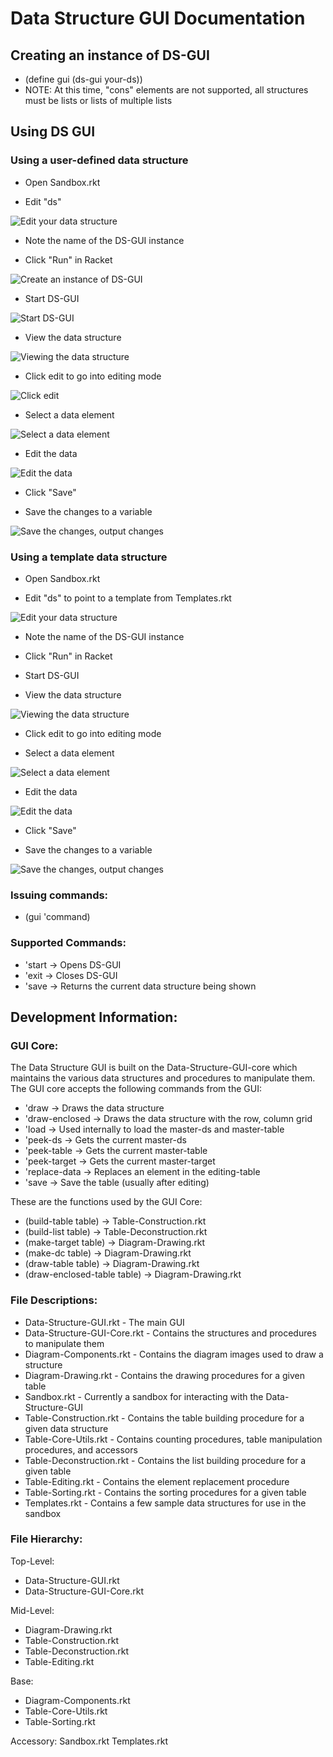 # Data Structure GUI Documentation
## Creating an instance of DS-GUI
* (define gui (ds-gui your-ds))
* NOTE: At this time, "cons" elements are not supported, all structures must be lists or lists of multiple lists

## Using DS GUI
### Using a user-defined data structure
* Open Sandbox.rkt

* Edit "ds"

![Edit your data structure](1.png)

* Note the name of the DS-GUI instance

* Click "Run" in Racket

![Create an instance of DS-GUI](2.png)

* Start DS-GUI

![Start DS-GUI](3.png)

* View the data structure

![Viewing the data structure](4.png)

* Click edit to go into editing mode

![Click edit](5.png)

* Select a data element

![Select a data element](6.png)

* Edit the data

![Edit the data](7.png)

* Click "Save"

* Save the changes to a variable

![Save the changes, output changes](8.png)

### Using a template data structure
* Open Sandbox.rkt

* Edit "ds" to point to a template from Templates.rkt

![Edit your data structure](9.png)

* Note the name of the DS-GUI instance

* Click "Run" in Racket

* Start DS-GUI

* View the data structure

![Viewing the data structure](10.png)

* Click edit to go into editing mode

* Select a data element

![Select a data element](11.png)

 * Edit the data

![Edit the data](12.png)

* Click "Save"

* Save the changes to a variable

![Save the changes, output changes](13.png)

### Issuing commands:
* (gui 'command)

### Supported Commands:
* 'start -> Opens DS-GUI
* 'exit -> Closes DS-GUI
* 'save -> Returns the current data structure being shown

## Development Information:
### GUI Core:
The Data Structure GUI is built on the Data-Structure-GUI-core which maintains the various data structures and procedures to manipulate them. The GUI core accepts the following commands from the GUI:
* 'draw -> Draws the data structure
* 'draw-enclosed -> Draws the data structure with the row, column grid
* 'load -> Used internally to load the master-ds and master-table
* 'peek-ds -> Gets the current master-ds
* 'peek-table -> Gets the current master-table
* 'peek-target -> Gets the current master-target
* 'replace-data -> Replaces an element in the editing-table
* 'save -> Save the table (usually after editing)

These are the functions used by the GUI Core:
* (build-table table) -> Table-Construction.rkt
* (build-list table) -> Table-Deconstruction.rkt
* (make-target table) -> Diagram-Drawing.rkt
* (make-dc table) -> Diagram-Drawing.rkt
* (draw-table table) -> Diagram-Drawing.rkt
* (draw-enclosed-table table) -> Diagram-Drawing.rkt

### File Descriptions:
* Data-Structure-GUI.rkt - The main GUI
* Data-Structure-GUI-Core.rkt - Contains the structures and procedures to manipulate them
* Diagram-Components.rkt - Contains the diagram images used to draw a structure
* Diagram-Drawing.rkt - Contains the drawing procedures for a given table
* Sandbox.rkt - Currently a sandbox for interacting with the Data-Structure-GUI
* Table-Construction.rkt - Contains the table building procedure for a given data structure
* Table-Core-Utils.rkt - Contains counting procedures, table manipulation procedures, and accessors
* Table-Deconstruction.rkt - Contains the list building procedure for a given table
* Table-Editing.rkt - Contains the element replacement procedure
* Table-Sorting.rkt - Contains the sorting procedures for a given table
* Templates.rkt - Contains a few sample data structures for use in the sandbox

### File Hierarchy:
Top-Level:
* Data-Structure-GUI.rkt
* Data-Structure-GUI-Core.rkt

Mid-Level:
* Diagram-Drawing.rkt
* Table-Construction.rkt
* Table-Deconstruction.rkt
* Table-Editing.rkt

Base:
* Diagram-Components.rkt
* Table-Core-Utils.rkt
* Table-Sorting.rkt

Accessory:
Sandbox.rkt
Templates.rkt

